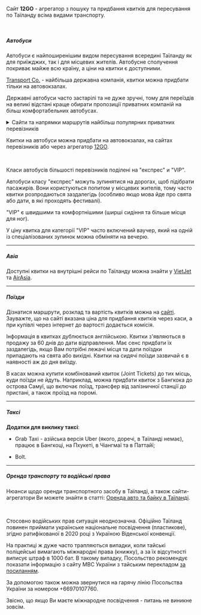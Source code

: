 
<section type="tip">

Сайт **12GO** - агрегатор з пошуку та придбання квитків для пересування по Таїланду всіма видами транспорту.


</section>

</br>

##### Автобуси

Автобуси є найпоширенішим видом пересування всередині Таїланду як для приїжджих, так і для місцевих жителів. Автобусне сполучення покриває майже всю країну, а ціни на квитки є доступними.

[Transport Co.](http://home.transport.co.th/index.php/th/) - найбільша державна компанія, квитки можна придбати тільки на автовокзалах.


Державні автобуси часто застарілі та не дуже зручні, тому для переїздів на великі відстані краще обирати пропозиції приватних компаній на більш комфортабельних автобусах.

<details>
<summary>Сайти та напрямки маршрутів найбільш популярних приватних перевізників</summary>

- [Green Bus](http://www.greenbusthailand.com/website/) - великий первізник, переважна більшість маршрутів - на північ, але також є сполучення зі сходу на захід та на південь до о. Пхукет;

- [Phet Prasert](https://www.phetprasert.com/) - покриває маршрутами центральні та східні регіони країни;

- [Yellow Bus](http://www.iloveyellowbus.com/Home) - північий та южний напрямки;

- [Lomprayah](https://www.lomprayah.com/) - обслуговує напрямки Самуї, Пхангану та Ко Тао;

- [Sombat tour](https://www.sombattour.com/) - має маршрути на північ, схід та південь Таїланду.

</details>

<section>

Квитки на автобуси можна придбати на автовокзалах, на сайтах перевізників або через агрегатор [12GO](https://12go.asia/uk/travel/thailand).
</section>

</br>

Класи автобусів більшості перевізників поділені на "експрес" и "VIP".

Автобуси класу "експрес" можуть зупинятися на дорогах, щоб підібрати пасажирів.
Вони користуються попитом у місцевих жителів, тому часто квитки розпродаються заздалегідь (особливо якщо мова йде про свята або дати, в які проходять фестивалі).

"VIP" є швидшими та комфортнішими (ширші сидіння та більше місця для ног).

<section>

У ціну квитка для категорії "VIP" часто включений ваучер, який на одній із спеціалізованих зупинок можна обміняти на вечерю.
</section>

***
##### Авіа

Доступні квитки на внутрішні рейси по Таїланду можна знайти у [VietJet](https://www.vietjetair.com/en) та [AirAsia](https://www.airasia.com/en/gb).

***

##### Поїзди

Дізнатися маршрути, розклад та вартість квитків можна на [сайті](http://www.railway.co.th/). Зауважте, що на сайті вказана ціна для придбання квитків через каси, а при купівлі через інтернет до вартості додається комісія.

Інформація в квитках дублюється англійською. Квитки з'являються в продажу за 60 днів до дати відправлення. Має сенс придбати їх заздалегідь, якщо Вам потрібні лежачі місця та дати поїздки припадають на свята або вихідні. Квитки на сидячі поїзди зазвичай є в наявності аж до дня виїзду.

<section type="tip">

В касах можна купити комбінований квиток (Joint Tickets) до тих місць, куди поїзди не йдуть. Наприклад, можна придбати квиток з Бангкока до острова Самуї, що включає поїзд, трансфер від залізничної станції до пристані, а також проїзд на поромі. 

</section>

***

##### Таксі

**Додатки для виклику таксі**:

- Grab Taxi - азійська версія Uber (якого, доречі, в Таїланді немає), працює в Бангкоці, на Пхукеті, в Чіангмаї та в Паттайї;

- Bolt.

***

##### Оренда транспорту та водійські права

Нюанси щодо оренди транспортного засобу в Таїланді, а також сайти-агрегатори Ви можете знайти в статті: [Оренда авто та байку в Таїланді](/article/72a5200fb235a150b0d7571f2).

</br>

Стосовно водійських прав ситуація неоднозначна. Офіційно Таїланд повинен приймати українське національне посвідчення (пластикове), згідно ратифікованої в 2020 році з Україною Віденської конвенції. 

На практиці ж дуже часто трапляються випадки, коли тайські поліцейські вимагають міжнародні права (книжку), а за їх відсутності виписує штраф в 1000 бат. В такому випадку, Посольство рекомендує показати інформацію з сайту МВС України з тайським перекладом [за посиланням](https://hsc-gov-ua.translate.goog/index/poslugi/faq/u-yakih-krayinah-svitu-mozhna-koristuvatisya-natsionalnim-posvidchennyam-vodiya-a-u-yakih-viznayutsya-lishe-mizhnarodni-posvidchennya-vodiya/?_x_tr_sl=auto&_x_tr_tl=th&_x_tr_hl=uk&_x_tr_pto=wapp).

За допомогою також можна звернутися на гарячу лінію Посольства України за номером +66970107760.

Звісно, що якщо Ви маєте міжнародне посвідчення - питань не виникне зовсім. 
